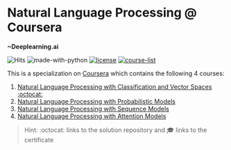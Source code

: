 # Natural Language Processing @ Coursera
__~Deeplearning.ai__

![Hits](https://hits.seeyoufarm.com/api/count/incr/badge.svg?url=https://github.com/anishLearnsToCode/nlp-deeplearning-ai)
![made-with-python](https://img.shields.io/badge/Made%20with-Python-1f425f.svg)
[![license](https://img.shields.io/badge/LICENSE-MIT-<COLOR>.svg)](LICENSE)
[![course-list](https://img.shields.io/badge/course-list-1f72ff.svg)](https://github.com/anishLearnsToCode/course-list)

This is a specialization on 
[Coursera](https://www.coursera.org/specializations/natural-language-processing) 
which contains the following 4 courses:

1. [Natural Language Processing with Classification and Vector Spaces](https://www.coursera.org/learn/classification-vector-spaces-in-nlp) [:octocat:](https://www.coursera.org/learn/classification-vector-spaces-in-nlp)
1. [Natural Language Processing with Probabilistic Models](https://www.coursera.org/learn/probabilistic-models-in-nlp)
1. [Natural Language Processing with Sequence Models](https://www.coursera.org/learn/sequence-models-in-nlp)
1. [Natural Language Processing with Attention Models](https://www.coursera.org/learn/attention-models-in-nlp)

> Hint: :octocat: links to the solution repository and 🎓 links to the certificate

